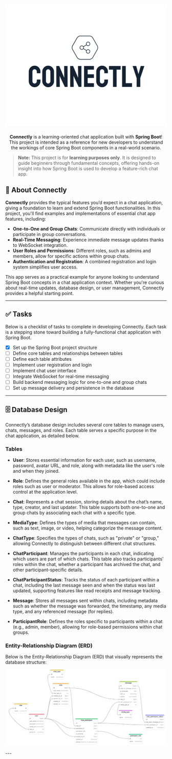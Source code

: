 <h1 style="text-align: center;">
  <img alt="Image Description" src="public/connectly.svg"/>
</h1>

<p style="text-align: center;">
<b>Connectly</b> is a learning-oriented chat application built with <b>Spring Boot</b>! This project is intended as
a reference for new developers to understand the workings of core Spring Boot components in a real-world scenario.
</p>

> **Note:** This project is for **learning purposes only**. It is designed to guide beginners through fundamental
> concepts, offering hands-on insight into how Spring Boot is used to develop a feature-rich chat app.

## 📜 **About Connectly**

**Connectly** provides the typical features you’d expect in a chat application, giving a foundation to learn and extend
Spring Boot functionalities. In this project, you'll find examples and implementations of essential chat app features,
including:

- **One-to-One and Group Chats**: Communicate directly with individuals or participate in group conversations.
- **Real-Time Messaging**: Experience immediate message updates thanks to WebSocket integration.
- **User Roles and Permissions**: Different roles, such as admins and members, allow for specific actions within group
  chats.
- **Authentication and Registration**: A combined registration and login system simplifies user access.

This app serves as a practical example for anyone looking to understand Spring Boot concepts in a chat application
context. Whether you're curious about real-time updates, database design, or user management, Connectly provides a
helpful starting point.

---

## ✅ **Tasks**

Below is a checklist of tasks to complete in developing Connectly. Each task is a stepping stone toward building a
fully-functional chat application with Spring Boot.

- [X] Set up the Spring Boot project structure
- [ ] Define core tables and relationships between tables
- [ ] Define each table attributes
- [ ] Implement user registration and login
- [ ] Implement chat user interface
- [ ] Integrate WebSocket for real-time messaging
- [ ] Build backend messaging logic for one-to-one and group chats
- [ ] Set up message delivery and persistence in the database

---

## 🗄️ Database Design

Connectly’s database design includes several core tables to manage users, chats, messages, and roles. Each table serves
a specific purpose in the chat application, as detailed below.

### **Tables**

- **User**: Stores essential information for each user, such as username, password, avatar URL, and role, along with
  metadata like the user's role and when they joined.

- **Role**: Defines the general roles available in the app, which could include roles such as user or moderator. This
  allows for role-based access control at the application level.

- **Chat**: Represents a chat session, storing details about the chat’s name, type, creator, and last updater. This
  table supports both one-to-one and group chats by associating each chat with a specific type.

- **MediaType**: Defines the types of media that messages can contain, such as text, image, or video, helping categorize
  the message content.

- **ChatType**: Specifies the types of chats, such as "private" or "group," allowing Connectly to distinguish between
  different chat structures.

- **ChatParticipant**: Manages the participants in each chat, indicating which users are part of which chats. This table
  also tracks participants' roles within the chat, whether a participant has archived the chat, and other
  participant-specific details.

- **ChatParticipantStatus**: Tracks the status of each participant within a chat, including the last message seen and
  when the status was last updated, supporting features like read receipts and message tracking.

- **Message**: Stores all messages sent within chats, including metadata such as whether the message was forwarded, the
  timestamp, any media type, and any referenced message (for replies).

- **ParticipantRole**: Defines the roles specific to participants within a chat (e.g., admin, member), allowing for
  role-based permissions within chat groups.

### **Entity-Relationship Diagram (ERD)**

Below is the Entity-Relationship Diagram (ERD) that visually represents the database structure:

<p style="text-align: center;">
  <img alt="Database Design" src="public/database_design.png" />
</p>
---
